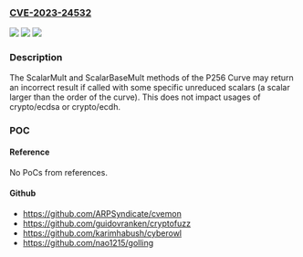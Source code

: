 ### [CVE-2023-24532](https://cve.mitre.org/cgi-bin/cvename.cgi?name=CVE-2023-24532)
![](https://img.shields.io/static/v1?label=Product&message=crypto%2Finternal%2Fnistec&color=blue)
![](https://img.shields.io/static/v1?label=Version&message=0%3C%201.19.7%20&color=brighgreen)
![](https://img.shields.io/static/v1?label=Vulnerability&message=CWE-682%3A%20Incorrect%20Calculation&color=brighgreen)

### Description

The ScalarMult and ScalarBaseMult methods of the P256 Curve may return an incorrect result if called with some specific unreduced scalars (a scalar larger than the order of the curve). This does not impact usages of crypto/ecdsa or crypto/ecdh.

### POC

#### Reference
No PoCs from references.

#### Github
- https://github.com/ARPSyndicate/cvemon
- https://github.com/guidovranken/cryptofuzz
- https://github.com/karimhabush/cyberowl
- https://github.com/nao1215/golling

